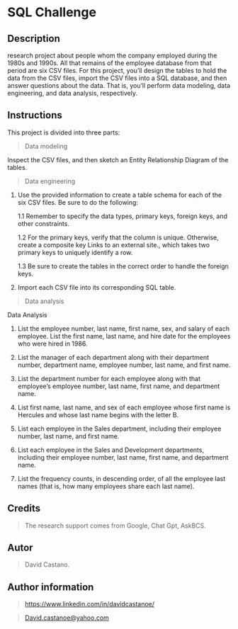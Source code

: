 # SQL Challenge

## Description 
research project about people whom the company employed during the 1980s and 1990s. All that remains of the employee database from that period are six CSV files.
For this project, you’ll design the tables to hold the data from the CSV files, import the CSV files into a SQL database, and then answer questions about the data. That is, you’ll perform data modeling, data engineering, and data analysis, respectively.

## Instructions
This project is divided into three parts: 

> Data modeling

Inspect the CSV files, and then sketch an Entity Relationship Diagram of the tables.

> Data engineering 

1. Use the provided information to create a table schema for each of the six CSV files. Be sure to do the following:

    1.1 Remember to specify the data types, primary keys, foreign keys, and other constraints.


    1.2 For the primary keys, verify that the column is unique. Otherwise, create a composite key Links to an external site., which takes two primary keys to uniquely identify a row.

    1.3 Be sure to create the tables in the correct order to handle the foreign keys.

2. Import each CSV file into its corresponding SQL table.

> Data analysis

Data Analysis

1. List the employee number, last name, first name, sex, and salary of each employee.
List the first name, last name, and hire date for the employees who were hired in 1986.

2. List the manager of each department along with their department number, department name, employee number, last name, and first name.

3. List the department number for each employee along with that employee’s employee number, last name, first name, and department name.

4. List first name, last name, and sex of each employee whose first name is Hercules and whose last name begins with the letter B.

5. List each employee in the Sales department, including their employee number, last name, and first name.

6. List each employee in the Sales and Development departments, including their employee number, last name, first name, and department name.

7. List the frequency counts, in descending order, of all the employee last names (that is, how many employees share each last name).


## Credits

> The research support comes from Google, Chat Gpt, AskBCS.

## Autor 
> David Castano.

## Author information 
> https://www.linkedin.com/in/davidcastanoe/
 
> David.castanoe@yahoo.com


